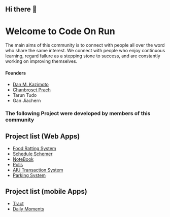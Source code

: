 ## Hi there 👋
# Welcome to Code On Run
The main aims of this community is to connect with people all over the word who share the same interest. We connect with people who enjoy continuous learning, regard failure as a stepping stone to success, and are constantly working on improving themselves.

#### Founders
- [Dan M. Kazimoto](https://github.com/dankazim)
- [Chanbroset Prach](https://github.com/chanrose)
- Tarun Tudo
- Gan Jiachern

### The following Project were developed by members of this community
## Project list (Web Apps)

- [Food Ratting System ](https://github.com/dankazim/FoodRattingSystem)
- [Schedule Schemer](https://github.com/chanrose/scheduleschemer)
- [NoteBook](https://github.com/dankazim/NoteBook)
- [Polls](https://github.com/dankazim/polls)
- [AIU Transaction System](https://github.com/dankazim/AiuTransactionSystem)
- [Parking System](https://github.com/dankazim/ParkingSystem)


## Project list (mobile Apps)
- [Tract](trackt.vercel.app/)
- [Daily Moments](https://github.com/dankazim/Daily-Moments)



